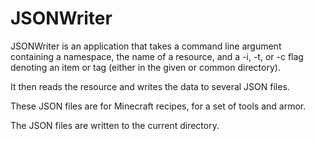 # JSONWriter

JSONWriter is an application that takes a command line argument containing a namespace, the name of a resource, and a -i, -t, or -c flag denoting an item or tag (either in the given or common directory).


It then reads the resource and writes the data to several JSON files.

These JSON files are for Minecraft recipes, for a set of tools and armor.

The JSON files are written to the current directory.
